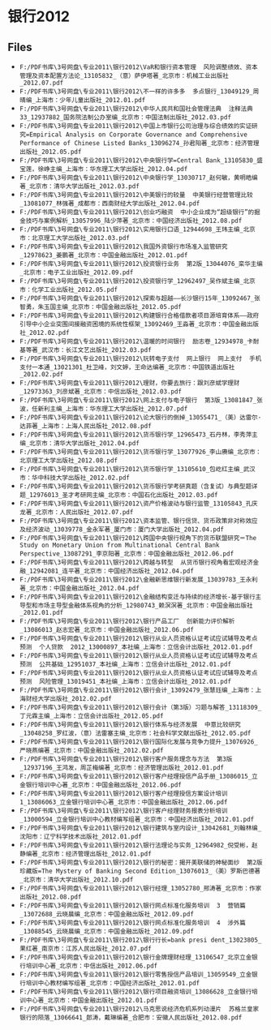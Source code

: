 # 银行2012

## Files

- `F:/PDF书库\3号网盘\专业2011\银行2012\VaR和银行资本管理  风险调整绩效、资本管理及资本配置方法论_13105832_（意）萨伊塔著_北京市：机械工业出版社_2012.07.pdf`
- `F:/PDF书库\3号网盘\专业2011\银行2012\不一样的许多多  多点银行_13049129_周晴编_上海市：少年儿童出版社_2012.01.pdf`
- `F:/PDF书库\3号网盘\专业2011\银行2012\中华人民共和国社会管理法典  注释法典  33_12937882_国务院法制公办室编_北京市：中国法制出版社_2012.03.pdf`
- `F:/PDF书库\3号网盘\专业2011\银行2012\中国上市银行公司治理与综合绩效的实证研究=Empirical Analysis on Corporate Governance and Comprehensive Performance of Chinese Listed Banks_13096274_孙君阳著_北京市：经济管理出版社_2012.05.pdf`
- `F:/PDF书库\3号网盘\专业2011\银行2012\中央银行学=Central Bank_13105830_盛宝莲，徐峥主编_上海市：华东理工大学出版社_2012.04.pdf`
- `F:/PDF书库\3号网盘\专业2011\银行2012\中央银行学_13030717_赵何敏，黄明皓编著_北京市：清华大学出版社_2012.03.pdf`
- `F:/PDF书库\3号网盘\专业2011\银行2012\中美银行的较量  中美银行经营管理比较_13081077_林强著_成都市：西南财经大学出版社_2012.04.pdf`
- `F:/PDF书库\3号网盘\专业2011\银行2012\创业巧融资  中小企业成为“超级银行”的掘金技巧与案例解析_13057996_陆少萍著_北京市：中国经济出版社_2012.08.pdf`
- `F:/PDF书库\3号网盘\专业2011\银行2012\实用银行口语_12944698_王玮主编_北京市：北京理工大学出版社_2012.03.pdf`
- `F:/PDF书库\3号网盘\专业2011\银行2012\我国外资银行市场准入监管研究_12978623_姜鹏著_北京市：中国金融出版社_2012.01.pdf`
- `F:/PDF书库\3号网盘\专业2011\银行2012\投资银行业务  第2版_13044076_栾华主编_北京市：电子工业出版社_2012.09.pdf`
- `F:/PDF书库\3号网盘\专业2011\银行2012\投资银行学_12962497_吴作斌主编_北京市：化学工业出版社_2012.05.pdf`
- `F:/PDF书库\3号网盘\专业2011\银行2012\探索与超越——长沙银行15年_13092467_张智勇，朱玉国主编_北京市：中国金融出版社_2012.05.pdf`
- `F:/PDF书库\3号网盘\专业2011\银行2012\构建银行合格借款者项目源培育体系——政府引导中小企业突围间接融资困境的系统性框架_13092469_王淼著_北京市：中国金融出版社_2012.02.pdf`
- `F:/PDF书库\3号网盘\专业2011\银行2012\温暖的时间银行  励志卷_12934978_卡耐基等著_武汉市：长江文艺出版社_2012.03.pdf`
- `F:/PDF书库\3号网盘\专业2011\银行2012\玩转电子支付  网上银行  网上支付  手机支付一本通_13021301_杜卫峰，刘文婷，王命达编著_北京市：中国铁道出版社_2012.02.pdf`
- `F:/PDF书库\3号网盘\专业2011\银行2012\理财，你要去旅行：跟刘彦斌学理财_12973363_刘彦斌著_北京市：中信出版社_2012.03.pdf`
- `F:/PDF书库\3号网盘\专业2011\银行2012\网上支付与电子银行  第3版_13081847_张波，任新利主编_上海市：华东理工大学出版社_2012.07.pdf`
- `F:/PDF书库\3号网盘\专业2011\银行2012\论大银行的倒掉_13055471_（美）达雷尔·达菲著_上海市：上海人民出版社_2012.08.pdf`
- `F:/PDF书库\3号网盘\专业2011\银行2012\货币银行学_12965473_石丹林，李秀萍主编_北京市：清华大学出版社_2012.04.pdf`
- `F:/PDF书库\3号网盘\专业2011\银行2012\货币银行学_13077926_李山赓编_北京市：北京理工大学出版社_2012.08.pdf`
- `F:/PDF书库\3号网盘\专业2011\银行2012\货币银行学_13105610_包屹红主编_武汉市：华中科技大学出版社_2012.02.pdf`
- `F:/PDF书库\3号网盘\专业2011\银行2012\货币银行学考研真题（含复试）与典型题详题_12976013_圣才考研网主编_北京市：中国石化出版社_2012.03.pdf`
- `F:/PDF书库\3号网盘\专业2011\银行2012\资产价格波动与银行监管_13105843_孔庆龙著_北京市：人民出版社_2012.07.pdf`
- `F:/PDF书库\3号网盘\专业2011\银行2012\资本监管、银行信贷、货币政策非对称效应及经济波动_13039778_金永军著_厦门市：厦门大学出版社_2012.04.pdf`
- `F:/PDF书库\3号网盘\专业2011\银行2012\跨国中央银行视角下的货币联盟研究＝The Study on Monetary Union from Multinational Central Bank Perspective_13087291_李京阳著_北京市：中国金融出版社_2012.06.pdf`
- `F:/PDF书库\3号网盘\专业2011\银行2012\跨越与转型  从货币银行视角看宏观经济金融_12942081_连平著_北京市：中国经济出版社_2012.04.pdf`
- `F:/PDF书库\3号网盘\专业2011\银行2012\金融新思维银行新发展_13039783_王永利著_北京市：中国金融出版社_2012.04.pdf`
- `F:/PDF书库\3号网盘\专业2011\银行2012\金融结构变迁与持续的经济增长-基于银行主导型和市场主导型金融体系视角的分析_12980743_赖溟溟著_北京市：中国金融出版社_2012.01.pdf`
- `F:/PDF书库\3号网盘\专业2011\银行2012\银行产品工厂  创新能力评价解析_13086013_赵志宏著_北京市：中国金融出版社_2012.06.pdf`
- `F:/PDF书库\3号网盘\专业2011\银行2012\银行从业人员资格认证考试应试辅导及考点预测  个人贷款  2012_13000897_本社编_上海市：立信会计出版社_2012.01.pdf`
- `F:/PDF书库\3号网盘\专业2011\银行2012\银行从业人员资格认证考试应试辅导及考点预测  公共基础_12951037_本社编_上海市：立信会计出版社_2012.01.pdf`
- `F:/PDF书库\3号网盘\专业2011\银行2012\银行从业人员资格认证考试应试辅导及考点预测  风险管理_13019451_本社编_上海市：立信会计出版社_2012.01.pdf`
- `F:/PDF书库\3号网盘\专业2011\银行2012\银行会计_13092479_张慧珏编_上海市：上海财经大学出版社_2012.02.pdf`
- `F:/PDF书库\3号网盘\专业2011\银行2012\银行会计（第3版）习题与解答_13118309_丁元霖主编_上海市：立信会计出版社_2012.05.pdf`
- `F:/PDF书库\3号网盘\专业2011\银行2012\银行体系与经济发展  中意比较研究_13048258_罗红波，（意）法雷塞主编_北京市：社会科学文献出版社_2012.05.pdf`
- `F:/PDF书库\3号网盘\专业2011\银行2012\银行国际化发展与竞争力提升_13076926_严晓燕编著_北京市：中国金融出版社_2012.02.pdf`
- `F:/PDF书库\3号网盘\专业2011\银行2012\银行客户服务理念与方法  第3版_12937196_王鸿发，周芷梅编著_北京市：经济管理出版社_2012.01.pdf`
- `F:/PDF书库\3号网盘\专业2011\银行2012\银行客户经理授信产品手册_13086015_立金银行培训中心著_北京市：中国金融出版社_2012.06.pdf`
- `F:/PDF书库\3号网盘\专业2011\银行2012\银行客户经理授信方案设计培训  1_13086063_立金银行培训中心著_北京市：中国金融出版社_2012.06.pdf`
- `F:/PDF书库\3号网盘\专业2011\银行2012\银行客户经理财务报表分析培训_13000594_立金银行培训中心教材编写组著_北京市：中国经济出版社_2012.01.pdf`
- `F:/PDF书库\3号网盘\专业2011\银行2012\银行建筑与室内设计_13042681_刘翰林编_沈阳市：辽宁科学技术出版社_2012.01.pdf`
- `F:/PDF书库\3号网盘\专业2011\银行2012\银行法理论与实务_12964982_倪受彬，赵静编著_北京市：经济管理出版社_2012.01.pdf`
- `F:/PDF书库\3号网盘\专业2011\银行2012\银行的秘密：揭开美联储的神秘面纱  第2版  珍藏版=The Mystery of Banking Second Edition_13076013_（美）罗斯巴德著_北京市：清华大学出版社_2012.10.pdf`
- `F:/PDF书库\3号网盘\专业2011\银行2012\银行经理_13052780_邢涛著_北京市：作家出版社_2012.08.pdf`
- `F:/PDF书库\3号网盘\专业2011\银行2012\银行网点标准化服务培训  3  营销篇_13072688_云晓晨编_北京市：中国金融出版社_2012.09.pdf`
- `F:/PDF书库\3号网盘\专业2011\银行2012\银行网点标准化服务培训  4  涉外篇_13088545_云晓晨编_北京市：中国金融出版社_2012.09.pdf`
- `F:/PDF书库\3号网盘\专业2011\银行2012\银行行长=bank presi dent_13023805_果红著_南京市：江苏人民出版社_2012.07.pdf`
- `F:/PDF书库\3号网盘\专业2011\银行2012\银行金牌理财经理_13106547_北京立金银行培训中心著_北京市：中信出版社_2012.06.pdf`
- `F:/PDF书库\3号网盘\专业2011\银行2012\银行零售授信产品培训_13059549_立金银行培训中心教材编写组著_北京市：中国经济出版社_2012.01.pdf`
- `F:/PDF书库\3号网盘\专业2011\银行2012\银行项目融资培训_13086628_立金银行培训中心著_北京市：中国金融出版社_2012.01.pdf`
- `F:/PDF书库\3号网盘\专业2011\银行2012\马克思说经济危机系列动漫片  苏格兰皇家银行的陨落_13066641_郎涛，戴琳编著_合肥市：安徽人民出版社_2012.08.pdf`
